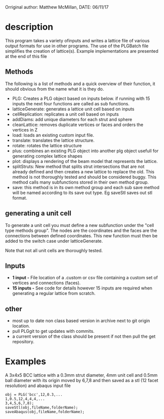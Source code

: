 Orriginal author: Matthew McMillan,
DATE: 06/11/17
# description
This program takes a variety ofinputs and writes a lattice file of various output formats for use in other programs. The use of the PLGBatch file simplifies the creation of lattice(s). Example implementations are presented at the end of this file
## Methods
The following is a list of methods and a quick overview of their function, it should obvious from the name what it is they do.
- PLG: Creates a PLG object based on inputs below. if running with 15 inputs the next four functions are called as sub functions.
- latticeGenerate: generates a lattice unit cell based on inputs
- cellReplication: replicates a unit cell based on inputs
- addDiams: add unique diameters for each strut and sphere
- cleanLattice: removes duplicate vertices or faces and orders the vertices in Z
- load: loads an existing custom input file.
- translate: translates the lattice structure.
- rotate: rotates the lattice structure
- plus:   combines an existing PLG object into another plg object usefull for generating complex lattice shapes
- plot: displays a rendering of the beam model that represents the lattice.
- splitStruts: New method that splits strut intersections that are not already defined and then creates a new lattice to replace the old. This method is not thoroughly tested and should be considered buggy. This method calls many subfunctions stored in their own method group.
- save: this method is in its own method group and each sub save method will be named according to its save out type. Eg saveStl saves out stl format.
## generating a unit cell
To generate a unit cell you must define a new subfunction under the "cell type methods group". The nodes are the coordinates and the faces are the connections between defined coordinates. This new function must then be added to the switch case under latticeGenerate.

Note that not all unit cells are thoroughly tested.
## Inputs
 - **1 input -**  File location of a .custom or csv file containing a custom set of vertices and connections (faces).
 - **15 inputs -** See code for details however 15 inputs are required when generating a regular lattice from scratch.

## other
 - most up to date non class based version in archive next to git origin location.
 - pull PLGgit to get updates with commits.
 - a current version of the class should be present if not then pull the get repository.

 # Examples
 A 3x4x5 BCC lattice with a 0.3mm strut diameter, 4mm unit cell and 0.5mm ball diameter with its origin moved by 6,7,8 and then saved as a stl (12 facet resolution) and abaqus input file
```
obj = PLG('bcc',12,0.3,...
1,0.5,12,4,4,4,...
3,4,5,6,7,8);
saveStl(obj,fileName,folderName);
saveAbaqus(obj,fileName,folderName);
```
